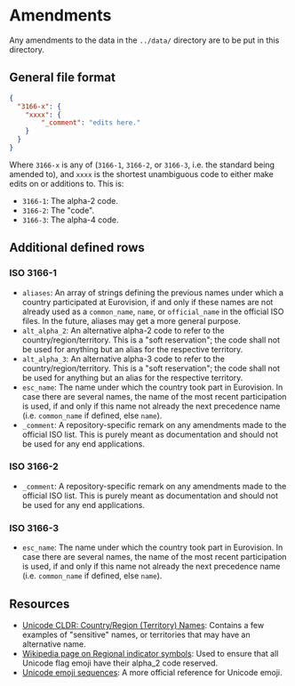 # Amendments
Any amendments to the data in the `../data/` directory are to be put in this directory.


## General file format

```json
{
  "3166-x": {
    "xxxx": {
        "_comment": "edits here."
    }
  }
}
```

Where `3166-x` is any of (`3166-1`, `3166-2`, or `3166-3`, i.e. the standard being amended to), and `xxxx` is the shortest unambiguous code to either make edits on or additions to. This is:
- `3166-1`: The alpha-2 code.
- `3166-2`: The "code".
- `3166-3`: The alpha-4 code.



## Additional defined rows
### ISO 3166-1
- `aliases`: An array of strings defining the previous names under which a country participated at Eurovision, if and only if these names are not already used as a `common_name`, `name`, or `official_name` in the official ISO files. In the future, aliases may get a more general purpose.
- `alt_alpha_2`: An alternative alpha-2 code to refer to the country/region/territory. This is a "soft reservation"; the code shall not be used for anything but an alias for the respective territory.
- `alt_alpha_3`: An alternative alpha-3 code to refer to the country/region/territory. This is a "soft reservation"; the code shall not be used for anything but an alias for the respective territory.
- `esc_name`: The name under which the country took part in Eurovision. In case there are several names, the name of the most recent participation is used, if and only if this name not already the next precedence name (i.e. `common_name` if defined, else `name`).
- `_comment`: A repository-specific remark on any amendments made to the official ISO list. This is purely meant as documentation and should not be used for any end applications.

### ISO 3166-2
- `_comment`: A repository-specific remark on any amendments made to the official ISO list. This is purely meant as documentation and should not be used for any end applications.

### ISO 3166-3
- `esc_name`: The name under which the country took part in Eurovision. In case there are several names, the name of the most recent participation is used, if and only if this name not already the next precedence name (i.e. `common_name` if defined, else `name`).

## Resources
- [Unicode CLDR: Country/Region (Territory) Names](https://cldr.unicode.org/translation/displaynames/countryregion-territory-names): Contains a few examples of "sensitive" names, or territories that may have an alternative name.
- [Wikipedia page on Regional indicator symbols](https://en.wikipedia.org/wiki/Regional_indicator_symbol): Used to ensure that all Unicode flag emoji have their alpha_2 code reserved.
- [Unicode emoji sequences](https://unicode.org/Public/emoji/latest/emoji-sequences.txt): A more official reference for Unicode emoji.

